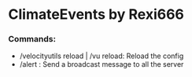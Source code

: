 # ClimateEvents by Rexi666

### Commands:
- /velocityutils reload | /vu reload: Reload the config
- /alert <message>: Send a broadcast message to all the server